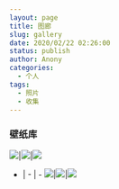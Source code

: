 ```yaml
---
layout: page
title: 图廊
slug: gallery
date: 2020/02/22 02:26:00
status: publish
author: Anony
categories: 
  - 个人
tags: 
  - 照片
  - 收集
---
```


### 壁纸库
![](https://i.loli.net/2018/09/01/5b8a59551a4d8.jpg)|![](https://i.loli.net/2018/09/01/5b8a6ab761262.jpg)|![](https://i.loli.net/2018/09/01/5b8a5994b6e28.jpg)
- | - | -
![](https://i.loli.net/2018/09/01/5b8a5994b6e28.jpg)|![](https://i.loli.net/2018/09/01/5b8a5c8c34439.jpg)|![](https://i.loli.net/2018/09/01/5b8a59d5c50f3.jpg)